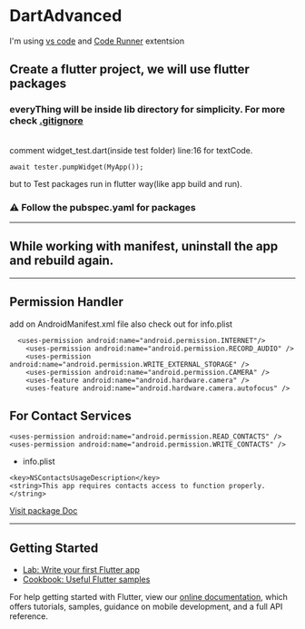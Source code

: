 # DartAdvanced
I'm using [vs code](https://code.visualstudio.com/) and [Code Runner](https://marketplace.visualstudio.com/items?itemName=formulahendry.code-runner) extentsion
## Create a flutter project, we will use flutter packages
### everyThing will be inside lib directory for simplicity. For more check [.gitignore](https://github.com/yeasin50/Dart_Advanced/blob/master/.gitignore) 
</br>
comment widget_test.dart(inside test folder)  line:16 for textCode.

```
await tester.pumpWidget(MyApp()); 
```

but to Test packages run in flutter way(like app build and run). 

### ⚠ Follow the pubspec.yaml for packages 
------
## While working with manifest, uninstall the app and rebuild again. 
-----
## Permission Handler 
add on AndroidManifest.xml file also check out for info.plist  
```
  <uses-permission android:name="android.permission.INTERNET"/>
    <uses-permission android:name="android.permission.RECORD_AUDIO" />
    <uses-permission android:name="android.permission.WRITE_EXTERNAL_STORAGE" />
    <uses-permission android:name="android.permission.CAMERA" />
    <uses-feature android:name="android.hardware.camera" />
    <uses-feature android:name="android.hardware.camera.autofocus" />
```

## For Contact Services
```
<uses-permission android:name="android.permission.READ_CONTACTS" />  
<uses-permission android:name="android.permission.WRITE_CONTACTS" />  
```
-  info.plist 
  ```
  <key>NSContactsUsageDescription</key>  
  <string>This app requires contacts access to function properly.</string>  
  ```
[Visit package Doc](https://pub.dev/packages/contacts_service)

----
## Getting Started

- [Lab: Write your first Flutter app](https://flutter.dev/docs/get-started/codelab)
- [Cookbook: Useful Flutter samples](https://flutter.dev/docs/cookbook)

For help getting started with Flutter, view our
[online documentation](https://flutter.dev/docs), which offers tutorials,
samples, guidance on mobile development, and a full API reference.
